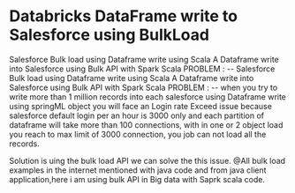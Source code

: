 # Databricks DataFrame write to Salesforce using BulkLoad
Salesforce Bulk load using Dataframe write using Scala
A Dataframe write into Salesforce using Bulk API with Spark Scala 
PROBLEM : --
Salesforce Bulk load using Dataframe write using Scala
A Dataframe write into Salesforce using Bulk API with Spark Scala 
PROBLEM : --
when you try to write more than 1 million  records into each salesforce using Dataframe write using springML object you will face an Login rate Exceed issue because salesforce default login per an hour is 3000 only and each partition of dataframe will take more than 100 connections, with in one or 2 object load you reach to max limit of 3000 connection, you job can not load all the records.

Solution is uing the bulk load API we can solve the this issue.
@All bulk load examples in the internet mentioned with java code and from java client application,here i am using bulk API in Big data with 
Saprk scala code.
